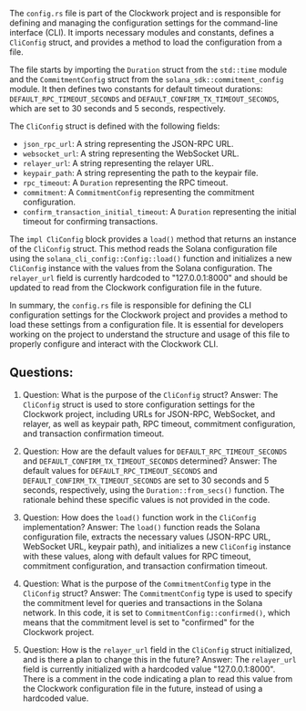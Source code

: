 The `config.rs` file is part of the Clockwork project and is responsible for defining and managing the configuration settings for the command-line interface (CLI). It imports necessary modules and constants, defines a `CliConfig` struct, and provides a method to load the configuration from a file.

The file starts by importing the `Duration` struct from the `std::time` module and the `CommitmentConfig` struct from the `solana_sdk::commitment_config` module. It then defines two constants for default timeout durations: `DEFAULT_RPC_TIMEOUT_SECONDS` and `DEFAULT_CONFIRM_TX_TIMEOUT_SECONDS`, which are set to 30 seconds and 5 seconds, respectively.

The `CliConfig` struct is defined with the following fields:
- `json_rpc_url`: A string representing the JSON-RPC URL.
- `websocket_url`: A string representing the WebSocket URL.
- `relayer_url`: A string representing the relayer URL.
- `keypair_path`: A string representing the path to the keypair file.
- `rpc_timeout`: A `Duration` representing the RPC timeout.
- `commitment`: A `CommitmentConfig` representing the commitment configuration.
- `confirm_transaction_initial_timeout`: A `Duration` representing the initial timeout for confirming transactions.

The `impl CliConfig` block provides a `load()` method that returns an instance of the `CliConfig` struct. This method reads the Solana configuration file using the `solana_cli_config::Config::load()` function and initializes a new `CliConfig` instance with the values from the Solana configuration. The `relayer_url` field is currently hardcoded to "127.0.0.1:8000" and should be updated to read from the Clockwork configuration file in the future.

In summary, the `config.rs` file is responsible for defining the CLI configuration settings for the Clockwork project and provides a method to load these settings from a configuration file. It is essential for developers working on the project to understand the structure and usage of this file to properly configure and interact with the Clockwork CLI.
## Questions: 
 1. Question: What is the purpose of the `CliConfig` struct?
   Answer: The `CliConfig` struct is used to store configuration settings for the Clockwork project, including URLs for JSON-RPC, WebSocket, and relayer, as well as keypair path, RPC timeout, commitment configuration, and transaction confirmation timeout.

2. Question: How are the default values for `DEFAULT_RPC_TIMEOUT_SECONDS` and `DEFAULT_CONFIRM_TX_TIMEOUT_SECONDS` determined?
   Answer: The default values for `DEFAULT_RPC_TIMEOUT_SECONDS` and `DEFAULT_CONFIRM_TX_TIMEOUT_SECONDS` are set to 30 seconds and 5 seconds, respectively, using the `Duration::from_secs()` function. The rationale behind these specific values is not provided in the code.

3. Question: How does the `load()` function work in the `CliConfig` implementation?
   Answer: The `load()` function reads the Solana configuration file, extracts the necessary values (JSON-RPC URL, WebSocket URL, keypair path), and initializes a new `CliConfig` instance with these values, along with default values for RPC timeout, commitment configuration, and transaction confirmation timeout.

4. Question: What is the purpose of the `CommitmentConfig` type in the `CliConfig` struct?
   Answer: The `CommitmentConfig` type is used to specify the commitment level for queries and transactions in the Solana network. In this code, it is set to `CommitmentConfig::confirmed()`, which means that the commitment level is set to "confirmed" for the Clockwork project.

5. Question: How is the `relayer_url` field in the `CliConfig` struct initialized, and is there a plan to change this in the future?
   Answer: The `relayer_url` field is currently initialized with a hardcoded value "127.0.0.1:8000". There is a comment in the code indicating a plan to read this value from the Clockwork configuration file in the future, instead of using a hardcoded value.
    